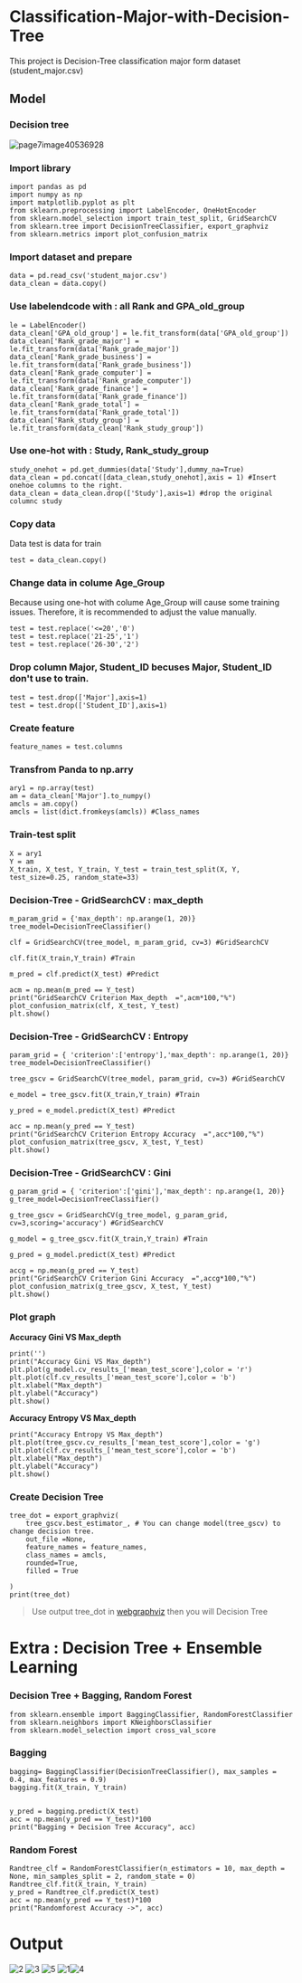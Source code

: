 # Classification-Major-with-Decision-Tree

This project is Decision-Tree classification major form dataset (student_major.csv)


## Model

### Decision tree

![page7image40536928](blob:https://stackedit.io/c01b8c5d-5dcd-43d2-804b-68c57f04e8c7)  

  ### Import library
    import pandas as pd
    import numpy as np
    import matplotlib.pyplot as plt
    from sklearn.preprocessing import LabelEncoder, OneHotEncoder
    from sklearn.model_selection import train_test_split, GridSearchCV 
    from sklearn.tree import DecisionTreeClassifier, export_graphviz
    from sklearn.metrics import plot_confusion_matrix
        
  ### Import dataset and prepare 
    data = pd.read_csv('student_major.csv')
    data_clean = data.copy()
    
### Use labelendcode with : all Rank and GPA_old_group 

    le = LabelEncoder()
    data_clean['GPA_old_group'] = le.fit_transform(data['GPA_old_group']) 
    data_clean['Rank_grade_major'] = le.fit_transform(data['Rank_grade_major']) 
    data_clean['Rank_grade_business'] = le.fit_transform(data['Rank_grade_business']) 
    data_clean['Rank_grade_computer'] = le.fit_transform(data['Rank_grade_computer']) 
    data_clean['Rank_grade_finance'] = le.fit_transform(data['Rank_grade_finance']) 
    data_clean['Rank_grade_total'] = le.fit_transform(data['Rank_grade_total']) 
    data_clean['Rank_study_group'] = le.fit_transform(data_clean['Rank_study_group']) 

### Use one-hot with : Study, Rank_study_group

    study_onehot = pd.get_dummies(data['Study'],dummy_na=True)
    data_clean = pd.concat([data_clean,study_onehot],axis = 1) #Insert onehoe columns to the right.
    data_clean = data_clean.drop(['Study'],axis=1) #drop the original columnc study

### Copy data
Data test is data for train

    test = data_clean.copy()
    
### Change data in colume Age_Group
Because using one-hot with colume Age_Group will cause some training issues. Therefore, it is recommended to adjust the value manually.

    test = test.replace('<=20','0')
    test = test.replace('21-25','1')
    test = test.replace('26-30','2')


### Drop column Major, Student_ID becuses Major, Student_ID don't use to train.

    test = test.drop(['Major'],axis=1)
    test = test.drop(['Student_ID'],axis=1)
    
### Create feature 

    feature_names = test.columns

### Transfrom Panda to np.arry

    ary1 = np.array(test)
    am = data_clean['Major'].to_numpy()
    amcls = am.copy()
    amcls = list(dict.fromkeys(amcls)) #Class_names

### Train-test split

    X = ary1
    Y = am
    X_train, X_test, Y_train, Y_test = train_test_split(X, Y, test_size=0.25, random_state=33)

### Decision-Tree - GridSearchCV : max_depth

    m_param_grid = {'max_depth': np.arange(1, 20)}
    tree_model=DecisionTreeClassifier()
    
    clf = GridSearchCV(tree_model, m_param_grid, cv=3) #GridSearchCV
    
    clf.fit(X_train,Y_train) #Train
    
    m_pred = clf.predict(X_test) #Predict
    
    acm = np.mean(m_pred == Y_test)
    print("GridSearchCV Criterion Max_depth  =",acm*100,"%")
    plot_confusion_matrix(clf, X_test, Y_test)
    plt.show()

### Decision-Tree - GridSearchCV : Entropy

    param_grid = { 'criterion':['entropy'],'max_depth': np.arange(1, 20)}
    tree_model=DecisionTreeClassifier()
    
    tree_gscv = GridSearchCV(tree_model, param_grid, cv=3) #GridSearchCV
    
    e_model = tree_gscv.fit(X_train,Y_train) #Train
    
    y_pred = e_model.predict(X_test) #Predict
    
    acc = np.mean(y_pred == Y_test)
    print("GridSearchCV Criterion Entropy Accuracy  =",acc*100,"%")
    plot_confusion_matrix(tree_gscv, X_test, Y_test)
    plt.show()


### Decision-Tree - GridSearchCV : Gini

    g_param_grid = { 'criterion':['gini'],'max_depth': np.arange(1, 20)}
    g_tree_model=DecisionTreeClassifier() 
    
    g_tree_gscv = GridSearchCV(g_tree_model, g_param_grid, cv=3,scoring='accuracy') #GridSearchCV
    
    g_model = g_tree_gscv.fit(X_train,Y_train) #Train
    
    g_pred = g_model.predict(X_test) #Predict
    
    accg = np.mean(g_pred == Y_test)
    print("GridSearchCV Criterion Gini Accuracy  =",accg*100,"%")
    plot_confusion_matrix(g_tree_gscv, X_test, Y_test)
    plt.show()

### Plot graph
**Accuracy Gini VS Max_depth**

    print('')
    print("Accuracy Gini VS Max_depth")
    plt.plot(g_model.cv_results_['mean_test_score'],color = 'r')
    plt.plot(clf.cv_results_['mean_test_score'],color = 'b')
    plt.xlabel("Max_depth")
    plt.ylabel("Accuracy")
    plt.show()
**Accuracy Entropy VS Max_depth**

    print("Accuracy Entropy VS Max_depth")
    plt.plot(tree_gscv.cv_results_['mean_test_score'],color = 'g')
    plt.plot(clf.cv_results_['mean_test_score'],color = 'b')
    plt.xlabel("Max_depth")
    plt.ylabel("Accuracy")
    plt.show()
    
### Create Decision Tree

    tree_dot = export_graphviz(    
        tree_gscv.best_estimator_, # You can change model(tree_gscv) to change decision tree. 
        out_file =None,
        feature_names = feature_names,
        class_names = amcls,
        rounded=True,
        filled = True
        
    )
    print(tree_dot)

> Use output tree_dot in [webgraphviz](http://www.webgraphviz.com) then you will Decision Tree

# Extra : Decision Tree + Ensemble Learning
### Decision Tree + Bagging, Random Forest

    from sklearn.ensemble import BaggingClassifier, RandomForestClassifier
    from sklearn.neighbors import KNeighborsClassifier
    from sklearn.model_selection import cross_val_score

### Bagging

    bagging= BaggingClassifier(DecisionTreeClassifier(), max_samples = 0.4, max_features = 0.9)
    bagging.fit(X_train, Y_train)
    
    
    y_pred = bagging.predict(X_test)
    acc = np.mean(y_pred == Y_test)*100
    print("Bagging + Decision Tree Accuracy", acc)
    
### Random Forest

    Randtree_clf = RandomForestClassifier(n_estimators = 10, max_depth = None, min_samples_split = 2, random_state = 0)
    Randtree_clf.fit(X_train, Y_train)
    y_pred = Randtree_clf.predict(X_test)
    acc = np.mean(y_pred == Y_test)*100
    print("Randomforest Accuracy ->", acc)
# Output
![2](https://user-images.githubusercontent.com/68366806/131213763-ef9415f8-9f13-48a5-875b-64079a85dfea.png)
![3](https://user-images.githubusercontent.com/68366806/131213914-c310f8a7-6ddb-4c85-bd8f-eb43cb991714.png)
![5](https://user-images.githubusercontent.com/68366806/131213920-708d5044-4771-4371-a629-575de2abc0be.png)
![1](https://user-images.githubusercontent.com/68366806/131213922-a3afbd8d-e8cb-4d6a-bd58-7bc32902d501.png)![4](https://user-images.githubusercontent.com/68366806/131213905-74f31ec3-243d-45a6-8b2f-bb4fcacf94d4.png)

